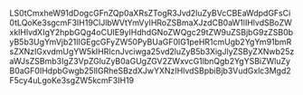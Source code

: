 LS0tCmxheW91dDogcGFnZQp0aXRsZTogR3Jvd2luZyBVcCBEaWdpdGFsCi0tLQoKe3sgcmF3IH19ClJlbWVtYmVyIHRoZSBmaXJzdCB0aW1lIHlvdSBoZWxkIHlvdXIgY2hpbGQg4oCUIE9yIHdhdGNoZWQgc29tZW9uZSBjbG9zZSB0byB5b3UgYmVjb21lIGEgcGFyZW50PyBUaGF0IG1peHR1cmUgb2YgYm91bmRsZXNzIGxvdmUgYW5kIHRlcnJvciwga25vd2luZyB5b3XigJlyZSByZXNwb25zaWJsZSBmb3IgZ3VpZGluZyB0aGUgZGV2ZWxvcG1lbnQgb2YgYSBiZWluZyB0aGF0IHdpbGwgb25lIGRheSBzdXJwYXNzIHlvdSBpbiBjb3VudGxlc3Mgd2F5cy4uLgoKe3sgZW5kcmF3IH19